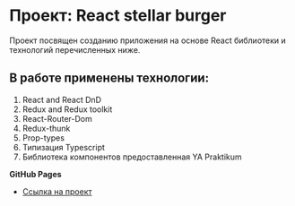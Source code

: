# Проект: React stellar burger

Проект посвящен созданию приложения на основе React библиотеки
и технологий перечисленных ниже.

## В работе применены технологии:

1. React and React DnD
2. Redux and Redux toolkit
3. React-Router-Dom
4. Redux-thunk
5. Prop-types
6. Типизация Typescript
7. Библиотека компонентов предоставленная YA Praktikum


**GitHub Pages**

- [Ссылка на проект](https://dargx.github.io/react-stellar-burger/)
